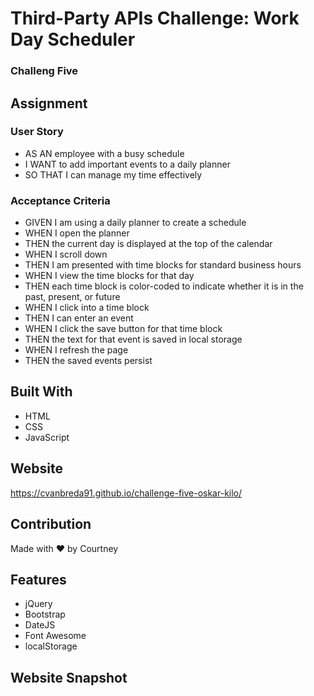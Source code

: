 # Third-Party APIs Challenge: Work Day Scheduler
### Challeng Five

## Assignment
### User Story
* AS AN employee with a busy schedule
* I WANT to add important events to a daily planner
* SO THAT I can manage my time effectively
### Acceptance Criteria
* GIVEN I am using a daily planner to create a schedule
* WHEN I open the planner
* THEN the current day is displayed at the top of the calendar
* WHEN I scroll down
* THEN I am presented with time blocks for standard business hours
* WHEN I view the time blocks for that day
* THEN each time block is color-coded to indicate whether it is in the past, present, or future
* WHEN I click into a time block
* THEN I can enter an event
* WHEN I click the save button for that time block
* THEN the text for that event is saved in local storage
* WHEN I refresh the page
* THEN the saved events persist

## Built With
* HTML
* CSS
* JavaScript

## Website
https://cvanbreda91.github.io/challenge-five-oskar-kilo/

## Contribution
Made with ❤️ by Courtney

## Features
* jQuery
* Bootstrap
* DateJS
* Font Awesome
* localStorage

## Website Snapshot
